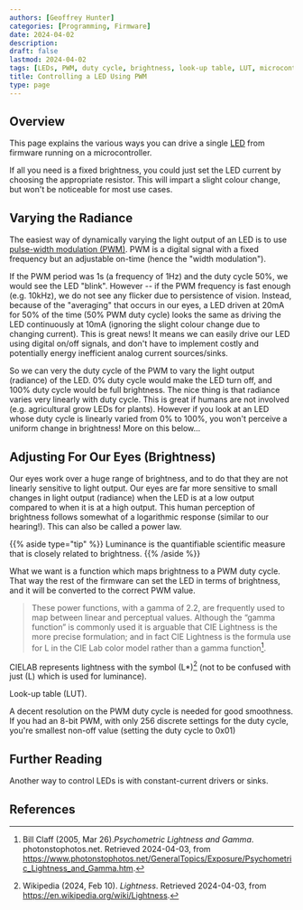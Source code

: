 ```yaml
---
authors: [Geoffrey Hunter]
categories: [Programming, Firmware]
date: 2024-04-02
description: 
draft: false
lastmod: 2024-04-02
tags: [LEDs, PWM, duty cycle, brightness, look-up table, LUT, microcontrollers, radiance, luminance, firmware, C, CIELAB, lightness]
title: Controlling a LED Using PWM
type: page
---
```


## Overview

This page explains the various ways you can drive a single [LED](/electronics/components/diodes/light-emitting-diodes-leds/) from firmware running on a microcontroller.

If all you need is a fixed brightness, you could just set the LED current by choosing the appropriate resistor. This will impart a slight colour change, but won't be noticeable for most use cases. 

## Varying the Radiance

The easiest way of dynamically varying the light output of an LED is to use [pulse-width modulation (PWM)](/electronics/circuit-design/pulse-width-modulation-pwm/). PWM is a digital signal with a fixed frequency but an adjustable on-time (hence the "width modulation").

If the PWM period was 1s (a frequency of 1Hz) and the duty cycle 50%, we would see the LED "blink". However -- if the PWM frequency is fast enough (e.g. 10kHz), we do not see any flicker due to persistence of vision. Instead, because of the "averaging" that occurs in our eyes, a LED driven at 20mA for 50% of the time (50% PWM duty cycle) looks the same as driving the LED continuously at 10mA (ignoring the slight colour change due to changing current). This is great news! It means we can easily drive our LED using digital on/off signals, and don't have to implement costly and potentially energy inefficient analog current sources/sinks.

So we can very the duty cycle of the PWM to vary the light output (radiance) of the LED. 0% duty cycle would make the LED turn off, and 100% duty cycle would be full brightness. The nice thing is that radiance varies very linearly with duty cycle. This is great if humans are not involved (e.g. agricultural grow LEDs for plants). However if you look at an LED whose duty cycle is linearly varied from 0% to 100%, you won't perceive a uniform change in brightness! More on this below...

## Adjusting For Our Eyes (Brightness)

Our eyes work over a huge range of brightness, and to do that they are not linearly sensitive to light output. Our eyes are far more sensitive to small changes in light output (radiance) when the LED is at a low output compared to when it is at a high output. This human perception of brightness follows somewhat of a logarithmic response (similar to our hearing!). This can also be called a power law.

{{% aside type="tip" %}}
Luminance is the quantifiable scientific measure that is closely related to brightness.
{{% /aside %}}

What we want is a function which maps brightness to a PWM duty cycle. That way the rest of the firmware can set the LED in terms of brightness, and it will be converted to the correct PWM value.

> These power functions, with a gamma of 2.2, are frequently used to map between linear and perceptual values. Although the “gamma function” is commonly used it is arguable that CIE Lightness is the more precise formulation; and in fact CIE Lightness is the formula use for L in the CIE Lab color model rather than a gamma function[^photonstophotos-psychometric-lightness-and-gamma].

CIELAB represents lightness with the symbol \(L*\)[^wikipedia-lightness] (not to be confused with just \(L\) which is used for luminance).

Look-up table (LUT).

A decent resolution on the PWM duty cycle is needed for good smoothness. If you had an 8-bit PWM, with only 256 discrete settings for the duty cycle, you're smallest non-off value (setting the duty cycle to 0x01) 

## Further Reading

Another way to control LEDs is with constant-current drivers or sinks.

## References

[^photonstophotos-psychometric-lightness-and-gamma]: Bill Claff (2005, Mar 26)._Psychometric Lightness and Gamma_. photonstophotos.net. Retrieved 2024-04-03, from https://www.photonstophotos.net/GeneralTopics/Exposure/Psychometric_Lightness_and_Gamma.htm.
[^wikipedia-lightness]: Wikipedia (2024, Feb 10). _Lightness_. Retrieved 2024-04-03, from https://en.wikipedia.org/wiki/Lightness.
